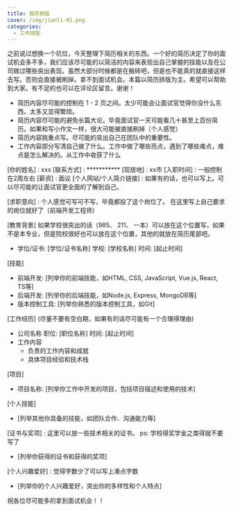 ```yaml
---
title: 简历排版
cover: /img/jianli-01.png
categories:
  - 工作技能
---
```


之前说过想换一个坑位，今天整理下简历相关的东西。一个好的简历决定了你的面试机会多不多，我们应该尽可能的以简洁的内容来表现出自己掌握的技能以及在公司做过哪些突出表现。虽然大部分时候都是在搬砖吧，但是也不能真的就直接这样去写。否则会直接被刷掉。拿不到面试机会。本篇以简历排版为主。希望可以帮助到大家。有不足的也可以在评论区留言。谢谢！

- 简历内容尽可能的控制在 1 - 2 页之间。太少可能会让面试官觉得你没什么东西。太多又显得繁琐。
- 简历内容尽可能的避免长篇大论。毕竟面试官一天可能看几十甚至上百份简历。如果和写小作文一样，很大可能被直接刷掉（个人感觉）
- 简历内容挑重点写。尽可能的突出自己在团队中的重要性。
- 工作内容部分写清自己做了什么。工作中做了哪些亮点，遇到了哪些难点，难点是怎么解决的。从工作中收获了什么

[你的姓名] : xxx
[联系方式] : ***********
[现居地] : xx市
[入职时间] : 一般控制在2周左右
[薪资] : 面议
[个人网站/个人简介链接] : 如果有的话，也可以写上。可以尽可能的让面试官更全面的了解到自己。

[求职意向] : 个人感觉可写可不写，毕竟都投了这个岗位了。
在这里写上自己要求的岗位就好了（前端开发工程师）

[教育背景]
如果学校很突出的话（985、 211、 一本）可以放在这个位置写，如果不是本专业，但是院校很好也可以放在这个位置，其他的就放在简历尾部吧。
- 学位/证书: [学位/证书名称]
  学校: [学校名称]
  时间: [起止时间]

[技能]
- 前端开发: [列举你的前端技能，如HTML, CSS, JavaScript, Vue.js, React, TS等]
- 后端开发: [列举你的后端技能，如Node.js, Express, MongoDB等]
- 版本控制工具: [列举你熟悉的版本控制工具，如Git]

[工作经历] (尽量不要有空白期，如果有的话尽可能有一个合理得理由)
- 公司名称
  职位: [职位名称]
  时间: [起止时间]
- 工作内容
  - 负责的工作内容和成就
  - 具体项目经验和技术栈

[项目]
- 项目名称: [列举你工作中开发的项目，包括项目描述和使用的技术]

[个人技能]
- [列举其他你具备的技能，如团队合作、沟通能力等]

[证书与奖项] : 这里可以放一些技术相关的证书。 ps: 学校得奖学金之类得就不要写了
- [列举你获得的证书和获得的奖项]

[个人兴趣爱好] : 觉得字数少了可以写上凑点字数
- [列举你的个人兴趣爱好，突出你的多样性和个人特点]

祝各位尽可能多的拿到面试机会！！